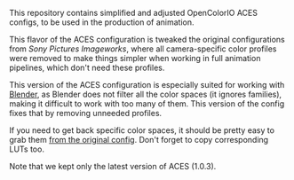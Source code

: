 This repository contains simplified and adjusted OpenColorIO ACES configs, to be used in the production of animation.

This flavor of the ACES configuration is tweaked the original configurations from *Sony Pictures Imageworks*, where all camera-specific color profiles were removed to make things simpler when working in full animation pipelines, which don't need these profiles.

This version of the ACES configuration is especially suited for working with [Blender](http://blender.org), as Blender does not filter all the color spaces (it ignores families), making it difficult to work with too many of them. This version of the config fixes that by removing unneeded profiles.

If you need to get back specific color spaces, it should be pretty easy to grab them [from the original config](https://github.com/imageworks/OpenColorIO-Configs). Don't forget to copy corresponding LUTs too.

Note that we kept only the latest version of ACES (1.0.3).
